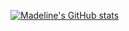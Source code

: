 [![Madeline's GitHub stats](https://github-readme-stats-sigma-lac-84.vercel.app/api?username=sableeyed&show_icons=true&theme=dracula)](https://github.com/sableeyed/github-readme-stats)
